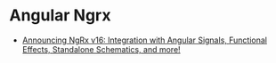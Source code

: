 # Angular Ngrx

- [Announcing NgRx v16: Integration with Angular Signals, Functional Effects, Standalone Schematics, and more!](https://dev.to/ngrx/announcing-ngrx-v16-integration-with-angular-signals-functional-effects-standalone-schematics-and-more-5gk6)
